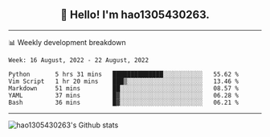 <h2 align="center">👋 Hello! I'm hao1305430263.</h2>


---- 
📊 Weekly development breakdown

<!--START_SECTION:waka-->
```text
Week: 16 August, 2022 - 22 August, 2022

Python       5 hrs 31 mins   ██████████████░░░░░░░░░░░   55.62 % 
Vim Script   1 hr 20 mins    ███▒░░░░░░░░░░░░░░░░░░░░░   13.46 % 
Markdown     51 mins         ██░░░░░░░░░░░░░░░░░░░░░░░   08.57 % 
YAML         37 mins         █▓░░░░░░░░░░░░░░░░░░░░░░░   06.28 % 
Bash         36 mins         █▓░░░░░░░░░░░░░░░░░░░░░░░   06.21 % 
```
<!--END_SECTION:waka-->
----
![hao1305430263's Github stats](https://github-readme-stats.vercel.app/api?username=hao1305430263&show_icons=true)


<!--
**hao1305430263/hao1305430263** is a ✨ _special_ ✨ repository because its `README.md` (this file) appears on your GitHub profile.

Here are some ideas to get you started:

- 🔭 I’m currently working on ...
- 🌱 I’m currently learning ...
- 👯 I’m looking to collaborate on ...
- 🤔 I’m looking for help with ...
- 💬 Ask me about ...
- 📫 How to reach me: ...
- 😄 Pronouns: ...
- ⚡ Fun fact: ...
-->
